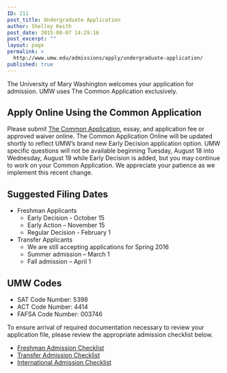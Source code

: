 ```yaml
---
ID: 211
post_title: Undergraduate Application
author: Shelley Keith
post_date: 2015-08-07 14:29:16
post_excerpt: ""
layout: page
permalink: >
  http://www.umw.edu/admissions/apply/undergraduate-application/
published: true
---
```

The University of Mary Washington welcomes your application for admission. UMW uses The Common Application exclusively.
<h2>Apply Online Using the Common Application</h2>
Please submit <a href="https://apply.commonapp.org/Login?ma=159">The Common Application</a>, essay, and application fee or approved waiver online. The Common Application Online will be updated shortly to reflect UMW’s brand new Early Decision application option. UMW specific questions will not be available beginning Tuesday, August 18 into Wednesday, August 19 while Early Decision is added, but you may continue to work on your Common Application. We appreciate your patience as we implement this recent change.
<h2>Suggested Filing Dates</h2>
<ul>
	<li>Freshman Applicants
<ul>
	<li>Early Decision - October 15</li>
	<li>Early Action – November 15</li>
	<li>Regular Decision - February 1</li>
</ul>
</li>
	<li>Transfer Applicants
<ul>
	<li>We are still accepting applications for Spring 2016</li>
	<li>Summer admission – March 1</li>
	<li>Fall admission – April 1</li>
</ul>
</li>
</ul>
<h2>UMW Codes</h2>
<ul>
	<li>SAT Code Number: 5398</li>
	<li>ACT Code Number: 4414</li>
	<li>FAFSA Code Number: 003746</li>
</ul>
To ensure arrival of required documentation necessary to review your application file, please review the appropriate admission checklist below.
<ul>
	<li><a href="/admissions/undergraduate/checklist/">Freshman Admission Checklist</a></li>
	<li><a href="/admissions/transfer/transfer-applicant-process/transfer-applicant-checklist/">Transfer Admission Checklist</a></li>
	<li><a href="/admissions/international/international-checklist/">International Admission Checklist</a></li>
</ul>